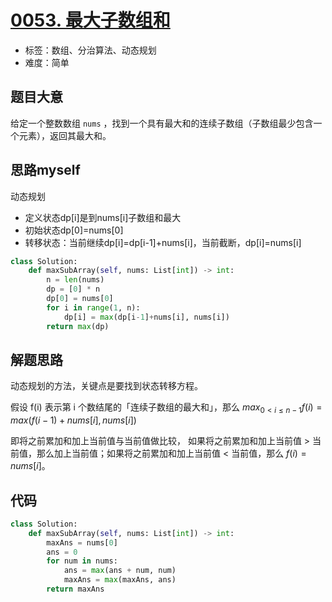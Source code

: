 # [0053. 最大子数组和](https://leetcode.cn/problems/maximum-subarray/)

- 标签：数组、分治算法、动态规划
- 难度：简单

## 题目大意

给定一个整数数组 `nums` ，找到一个具有最大和的连续子数组（子数组最少包含一个元素），返回其最大和。

## 思路myself
动态规划
- 定义状态dp[i]是到nums[i]子数组和最大
- 初始状态dp[0]=nums[0]
- 转移状态：当前继续dp[i]=dp[i-1]+nums[i]，当前截断，dp[i]=nums[i]
```Python
class Solution:
    def maxSubArray(self, nums: List[int]) -> int:
        n = len(nums)
        dp = [0] * n
        dp[0] = nums[0]
        for i in range(1, n):
            dp[i] = max(dp[i-1]+nums[i], nums[i])
        return max(dp)
```        
        
## 解题思路

动态规划的方法，关键点是要找到状态转移方程。

假设 f(i) 表示第 i 个数结尾的「连续子数组的最大和」，那么 $max_{0 < i \le n-1} {f(i)} = max(f(i-1) + nums[i], nums[i])$

即将之前累加和加上当前值与当前值做比较， 如果将之前累加和加上当前值 > 当前值，那么加上当前值；如果将之前累加和加上当前值 < 当前值，那么 $f(i) = nums[i]$。

## 代码

```Python
class Solution:
    def maxSubArray(self, nums: List[int]) -> int:
        maxAns = nums[0]
        ans = 0
        for num in nums:
            ans = max(ans + num, num)
            maxAns = max(maxAns, ans)
        return maxAns
```


